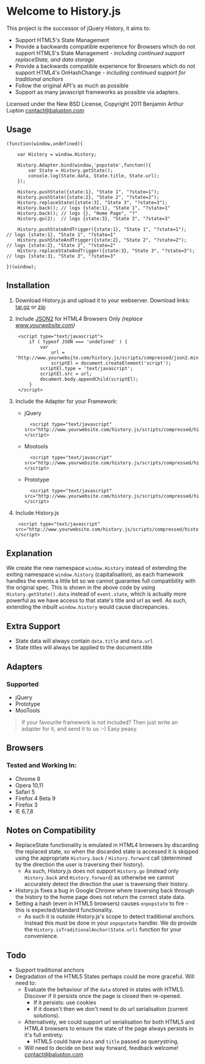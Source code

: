 Welcome to History.js
==================

This project is the successor of jQuery History, it aims to:

- Support HTML5's State Management
- Provide a backwards compatible experience for Browsers which do not support HTML5's State Management *- including continued support replaceState, and data storage*
- Provide a backwards compatible experience for Browsers which do not support HTML4's OnHashChange *- including continued support for traditional anchors*
- Follow the original API's as much as possible
- Support as many javascript frameworks as possible via adapters.

Licensed under the New BSD License, Copyright 2011 Benjamin Arthur Lupton <contact@balupton.com>

## Usage

	(function(window,undefined){

		var History = window.History;

		History.Adapter.bind(window,'popstate',functon(){
			var State = History.getState();
			console.log(State.data, State.title, State.url);
		});

		History.pushState({state:1}, "State 1", "?state=1");
		History.pushState({state:2}, "State 2", "?state=2");
		History.replaceState({state:3}, "State 3", "?state=3");
		History.back(); // logs {state:1}, "State 1", "?state=1"
		History.back(); // logs {}, "Home Page", "?"
		History.go(2);  // logs {state:3}, "State 3", "?state=3"

		History.pushStateAndTrigger({state:1}, "State 1", "?state=1");  		// logs {state:1}, "State 1", "?state=1"
		History.pushStateAndTrigger({state:2}, "State 2", "?state=2");  		// logs {state:2}, "State 2", "?state=2"
		History.replaceStateAndTrigger({state:3}, "State 3", "?state=3");		// logs {state:3}, "State 3", "?state=3"

	})(window);

## Installation

1. Download History.js and upload it to your webserver. Download links: [tar.gz](https://github.com/balupton/History.js/tarball/master) or [zip](https://github.com/balupton/History.js/zipball/master)

2. Include [JSON2](http://www.json.org/js.html) for HTML4 Browsers Only *(replace www.yourwebsite.com)*

		<script type="text/javascript">
			if ( typeof JSON === 'undefined' ) {
				var
					url = 'http://www.yourwebsite.com/history.js/scripts/compressed/json2.min.js',
					scriptEl = document.createElement('script');
				scriptEl.type = 'text/javascript';
				scriptEl.src = url;
				document.body.appendChild(scriptEl);
			}
		</script>

3. Include the Adapter for your Framework:

	- jQuery

			<script type="text/javascript" src="http://www.yourwebsite.com/history.js/scripts/compressed/history.adapter.jquery.min.js"></script>

	- Mootools

			<script type="text/javascript" src="http://www.yourwebsite.com/history.js/scripts/compressed/history.adapter.mootools.min.js"></script>

	- Prototype

			<script type="text/javascript" src="http://www.yourwebsite.com/history.js/scripts/compressed/history.adapter.prototype.min.js"></script>

4. Include History.js

		<script type="text/javascript" src="http://www.yourwebsite.com/history.js/scripts/compressed/history.min.js"></script>


## Explanation

We create the new namespace `window.History` instead of extending the exiting namespace `window.history` (capitalisation), as each framework handles the events a little bit so we cannot guarantee full compatibility with the original spec. This is shown in the above code by using `History.getState().data` instead of `event.state`, which is actually more powerful as we have access to that state's title and url as well. As such, extending the inbuilt `window.history` would cause discrepancies.

## Extra Support

- State data will always contain `data.title` and `data.url`
- State titles will always be applied to the document.title

## Adapters

### Supported

- jQuery
- Prototype
- MooTools

> If your favourite framework is not included? Then just write an adapter for it, and send it to us :-) Easy peasy.

## Browsers

### Tested and Working In:

- Chrome 8
- Opera 10,11
- Safari 5
- Firefox 4 Beta 9
- Firefox 3
- IE 6,7,8


## Notes on Compatibility

- ReplaceState functionality is emulated in HTML4 browsers by discarding the replaced state, so when the discarded state is accessed it is skipped using the appropriate `History.back` / `History.forward` call (determined by the direction the user is traversing their history).
	- As such, History.js does not support `History.go` (instead only `History.back` and `History.forward`) as otherwise we cannot accurately detect the direction the user is traversing their history.
- History.js fixes a bug in Google Chrome where traversing back through the history to the home page does not return the correct state data.
- Setting a hash (even in HTML5 browsers) causes `onpopstate` to fire - this is expected/standard functionality.
	- As such it is outside History.js's scope to detect traditional anchors. Instead this must be done in your `onpopstate` handler. We do provide the `History.isTraditionalAnchor(State.url)` function for your convenience.

## Todo

- Support traditional anchors
- Degradation of the HTML5 States perhaps could be more graceful. Will need to:
	- Evaluate the behaviour of the `data` stored in states with HTML5. Discover if it persists once the page is closed then re-opened.
		- If it persists: use cookies
		- If it doesn't then we don't need to do url serialisation (current solutions).
	- Alternatively, we could support url serialisation for both HTML5 and HTML4 browsers to ensure the state of the page always persists in it's full entirety.
		- HTML5 could have `data` and `title` passed as querystring.
	- Will need to decide on best way forward, feedback welcome! contact@balupton.com
